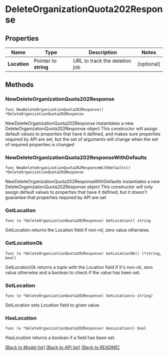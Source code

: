 # DeleteOrganizationQuota202Response

## Properties

Name | Type | Description | Notes
------------ | ------------- | ------------- | -------------
**Location** | Pointer to **string** | URL to track the deletion job | [optional] 

## Methods

### NewDeleteOrganizationQuota202Response

`func NewDeleteOrganizationQuota202Response() *DeleteOrganizationQuota202Response`

NewDeleteOrganizationQuota202Response instantiates a new DeleteOrganizationQuota202Response object
This constructor will assign default values to properties that have it defined,
and makes sure properties required by API are set, but the set of arguments
will change when the set of required properties is changed

### NewDeleteOrganizationQuota202ResponseWithDefaults

`func NewDeleteOrganizationQuota202ResponseWithDefaults() *DeleteOrganizationQuota202Response`

NewDeleteOrganizationQuota202ResponseWithDefaults instantiates a new DeleteOrganizationQuota202Response object
This constructor will only assign default values to properties that have it defined,
but it doesn't guarantee that properties required by API are set

### GetLocation

`func (o *DeleteOrganizationQuota202Response) GetLocation() string`

GetLocation returns the Location field if non-nil, zero value otherwise.

### GetLocationOk

`func (o *DeleteOrganizationQuota202Response) GetLocationOk() (*string, bool)`

GetLocationOk returns a tuple with the Location field if it's non-nil, zero value otherwise
and a boolean to check if the value has been set.

### SetLocation

`func (o *DeleteOrganizationQuota202Response) SetLocation(v string)`

SetLocation sets Location field to given value.

### HasLocation

`func (o *DeleteOrganizationQuota202Response) HasLocation() bool`

HasLocation returns a boolean if a field has been set.


[[Back to Model list]](../README.md#documentation-for-models) [[Back to API list]](../README.md#documentation-for-api-endpoints) [[Back to README]](../README.md)


